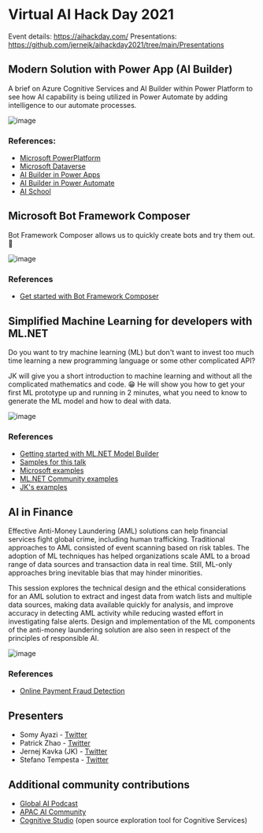 # Virtual AI Hack Day 2021

Event details: https://aihackday.com/
Presentations: https://github.com/jernejk/aihackday2021/tree/main/Presentations

## Modern Solution with Power App (AI Builder)

A brief on Azure Cognitive Services and AI Builder within Power Platform to see how AI capability is being utilized in Power Automate by adding intelligence to our automate processes.

![image](https://user-images.githubusercontent.com/38545428/130304647-d9332d07-a6ea-45e4-94de-455cdc45b112.png)

### References:

- [Microsoft PowerPlatform](https://docs.microsoft.com/en-us/power-platform/)
- [Microsoft Dataverse](https://docs.microsoft.com/en-us/powerapps/maker/data-platform/data-platform-intro)
- [AI Builder in Power Apps](https://docs.microsoft.com/en-us/powerapps/use-ai-builder)
- [AI Builder in Power Automate](https://docs.microsoft.com/en-us/ai-builder/use-in-flow-overview)
- [AI School](https://www.microsoft.com/en-us/ai/ai-school)

## Microsoft Bot Framework Composer

Bot Framework Composer allows us to quickly create bots and try them out. 🤖

![image](https://user-images.githubusercontent.com/5943653/130307860-c51f80b4-1183-446f-b16b-344c49fdca20.png)

### References

- [Get started with Bot Framework Composer](https://github.com/Microsoft/BotFramework-Composer)

## Simplified Machine Learning for developers with ML․NET

Do you want to try machine learning (ML) but don't want to invest too much time learning a new programming language or some other complicated API?

JK will give you a short introduction to machine learning and without all the complicated mathematics and code. 😁
He will show you how to get your first ML prototype up and running in 2 minutes, what you need to know to generate the ML model and how to deal with data.

![image](https://user-images.githubusercontent.com/5943653/130307759-e06259cc-630a-41a6-8de9-66d89c7ab7db.png)

### References

- [Getting started with ML.NET Model Builder](https://dotnet.microsoft.com/apps/machinelearning-ai/ml-dotnet/model-builder)
- [Samples for this talk](https://github.com/jernejk/aihackday2021/tree/main/Samples)
- [Microsoft examples](https://github.com/dotnet/machinelearning-samples)
- [ML.NET Community examples](https://github.com/GlobalAICommunity/Workshop-MLNet)
- [JK's examples](https://github.com/jernejk/MLSample.SimpleTransactionTagging)

## AI in Finance

Effective Anti-Money Laundering (AML) solutions can help financial services fight global crime, including human trafficking. Traditional approaches to AML consisted of event scanning based on risk tables. The adoption of ML techniques has helped organizations scale AML to a broad range of data sources and transaction data in real time. Still, ML-only approaches bring inevitable bias that may hinder minorities.

This session explores the technical design and the ethical considerations for an AML solution to extract and ingest data from watch lists and multiple data sources, making data available quickly for analysis, and improve accuracy in detecting AML activity while reducing wasted effort in investigating false alerts. Design and implementation of the ML components of the anti-money laundering solution are also seen in respect of the principles of responsible AI.

![image](https://user-images.githubusercontent.com/5943653/130307739-e328735a-b779-4ea1-8c2d-0e4813243b09.png)

### References

- [Online Payment Fraud Detection](https://gallery.azure.ai/Tutorial/Online-Payment-Fraud-Detection)

## Presenters

- Somy Ayazi - [Twitter](https://twitter.com/SomyAyazi)
- Patrick Zhao - [Twitter](https://twitter.com/paladinapay)
- Jernej Kavka (JK) - [Twitter](https://twitter.com/jernej_kavka)
- Stefano Tempesta - [Twitter](https://twitter.com/stefanotempesta)

## Additional community contributions

- [Global AI Podcast](https://globalai.live/ai-the-podcast/)
- [APAC AI Community](https://www.meetup.com/apac-ai-community/)
- [Cognitive Studio](https://cognitivestudio.dev/) (open source exploration tool for Cognitive Services)
